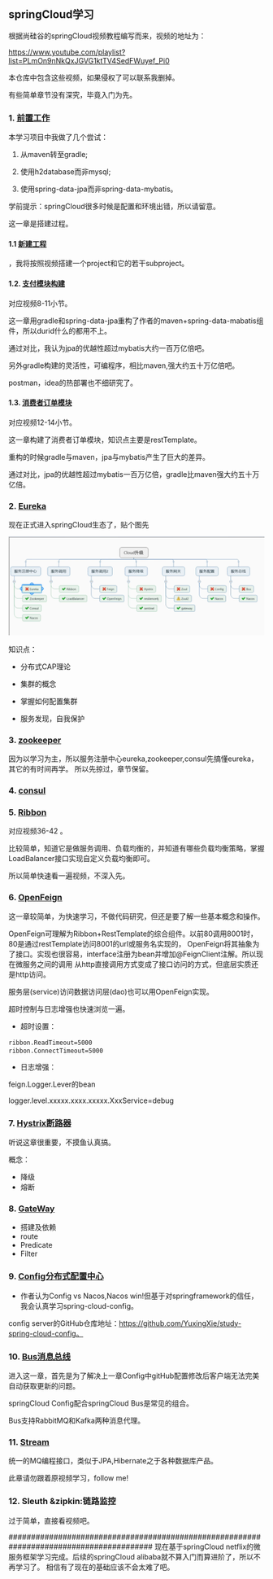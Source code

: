 ## springCloud学习

根据尚硅谷的springCloud视频教程编写而来，视频的地址为：

https://www.youtube.com/playlist?list=PLmOn9nNkQxJGVG1ktTV4SedFWuyef_Pi0

本仓库中包含这些视频，如果侵权了可以联系我删掉。

有些简单章节没有深究，毕竟入门为先。


### 1. [前置工作](https://github.com/YuxingXie/springcloud/blob/master/assets/mds/001.MD)

本学习项目中我做了几个尝试：

1. 从maven转至gradle;

2. 使用h2database而非mysql;

3. 使用spring-data-jpa而非spring-data-mybatis。

学前提示：springCloud很多时候是配置和环境出错，所以请留意。

这一章是搭建过程。
  
#### 1.1 [新建工程](https://github.com/YuxingXie/springcloud/blob/master/assets/mds/001.MD)  

，我将按照视频搭建一个project和它的若干subproject。



#### 1.2. [支付模块构建](https://github.com/YuxingXie/springcloud/blob/master/assets/mds/002.MD)

对应视频8-11小节。

这一章用gradle和spring-data-jpa重构了作者的maven+spring-data-mabatis组件，所以durid什么的都用不上。

通过对比，我认为jpa的优越性超过mybatis大约一百万亿倍吧。

另外gradle构建的灵活性，可编程序，相比maven,强大约五十万亿倍吧。

postman，idea的热部署也不细研究了。

#### 1.3. [消费者订单模块](https://github.com/YuxingXie/springcloud/blob/master/assets/mds/003.MD)

对应视频12-14小节。

这一章构建了消费者订单模块，知识点主要是restTemplate。

重构的时候gradle与maven，jpa与mybatis产生了巨大的差异。

通过对比，jpa的优越性超过mybatis一百万亿倍，gradle比maven强大约五十万亿倍。

### 2. [Eureka](https://github.com/YuxingXie/springcloud/blob/master/assets/mds/004.MD)

现在正式进入springCloud生态了，贴个图先

![](https://github.com/YuxingXie/springcloud/raw/master/assets/images/001.jpg)

知识点：

* 分布式CAP理论

* 集群的概念

* 掌握如何配置集群

* 服务发现，自我保护

### 3. [zookeeper](https://github.com/YuxingXie/springcloud/blob/master/assets/mds/005.MD)

因为以学习为主，所以服务注册中心eureka,zookeeper,consul先搞懂eureka，其它的有时间再学。
所以先掠过，章节保留。

### 4. [consul](https://github.com/YuxingXie/springcloud/blob/master/assets/mds/006.MD)

### 5. [Ribbon](https://github.com/YuxingXie/springcloud/blob/master/assets/mds/007.MD)

对应视频36-42 。

比较简单，知道它是做服务调用、负载均衡的，并知道有哪些负载均衡策略，掌握LoadBalancer接口实现自定义负载均衡即可。

所以简单快速看一遍视频，不深入先。

### 6. [OpenFeign](https://github.com/YuxingXie/springcloud/blob/master/assets/mds/008.MD)

这一章较简单，为快速学习，不做代码研究，但还是要了解一些基本概念和操作。

OpenFeign可理解为Ribbon+RestTemplate的综合组件。以前80调用8001时，80是通过restTemplate访问8001的url或服务名实现的，
OpenFeign将其抽象为了接口。实现也很容易，interface注册为bean并增加@FeignClient注解。所以现在微服务之间的调用
从http直接调用方式变成了接口访问的方式，但底层实质还是http访问。

服务层(service)访问数据访问层(dao)也可以用OpenFeign实现。

超时控制与日志增强也快速浏览一遍。

* 超时设置：
```properties
ribbon.ReadTimeout=5000
ribbon.ConnectTimeout=5000
```
* 日志增强：

feign.Logger.Lever的bean

logger.level.xxxxx.xxxx.xxxxx.XxxService=debug


### 7. [Hystrix断路器](https://github.com/YuxingXie/springcloud/blob/master/assets/mds/009.MD)

听说这章很重要，不摸鱼认真搞。

概念：

* 降级
* 熔断


### 8. [GateWay](https://github.com/YuxingXie/springcloud/blob/master/assets/mds/010.MD)

* 搭建及依赖
* route
* Predicate
* Filter

### 9. [Config分布式配置中心](https://github.com/YuxingXie/springcloud/blob/master/assets/mds/011.MD)

* 作者认为Config vs Nacos,Nacos win!但基于对springframework的信任，我会认真学习spring-cloud-config。

config server的GitHub仓库地址：https://github.com/YuxingXie/study-spring-cloud-config。

### 10. [Bus消息总线](https://github.com/YuxingXie/springcloud/blob/master/assets/mds/012.MD)

进入这一章，首先是为了解决上一章Config中gitHub配置修改后客户端无法完美自动获取更新的问题。

springCloud Config配合springCloud Bus是常见的组合。

Bus支持RabbitMQ和Kafka两种消息代理。

### 11. [Stream](https://github.com/YuxingXie/springcloud/blob/master/assets/mds/013.MD)

统一的MQ编程接口，类似于JPA,Hibernate之于各种数据库产品。

此章请勿跟着原视频学习，follow me!

### 12. Sleuth &zipkin:链路监控

过于简单，直接看视频吧。

########################################################################################
现在基于springCloud netflix的微服务框架学习完成。后续的springCloud alibaba就不算入门而算进阶了，所以不再学习了。
相信有了现在的基础应该不会太难了吧。
